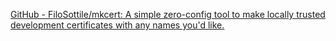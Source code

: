 [GitHub - FiloSottile/mkcert: A simple zero-config tool to make locally trusted development certificates with any names you&#39;d like.](https://github.com/FiloSottile/mkcert)

